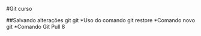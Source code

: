 #Git curso

##Salvando alterações git
git *Uso do comando git restore
*Comando novo git
*Comando Git Pull 8
